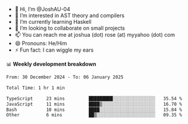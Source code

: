 - 👋 Hi, I’m @JoshAU-04
- 👀 I’m interested in AST theory and compilers
- 🌱 I’m currently learning Haskell
- 💞️ I’m looking to collaborate on small projects
- 📫 You can reach me at joshua (dot) rose (at) myyahoo (dot) com
- 😄 Pronouns: He/Him
- ⚡ Fun fact: I can wiggle my ears

<!---
JoshAU-04/JoshAU-04 is a ✨ special ✨ repository because its `README.md` (this file) appears on your GitHub profile.
You can click the Preview link to take a look at your changes.
--->

📊 **Weekly development breakdown**

<!--START_SECTION:waka-->

```txt
From: 30 December 2024 - To: 06 January 2025

Total Time: 1 hr 1 min

TypeScript     23 mins         █████████░░░░░░░░░░░░░░░░   35.54 %
JavaScript     11 mins         ████▒░░░░░░░░░░░░░░░░░░░░   16.70 %
Bash           10 mins         ████░░░░░░░░░░░░░░░░░░░░░   15.84 %
Other          6 mins          ██▒░░░░░░░░░░░░░░░░░░░░░░   09.35 %
```

<!--END_SECTION:waka-->
